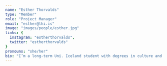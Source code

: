 ```yaml
---
name: "Esther Thorvalds"
type: "Member"
role: "Project Manager"
email: "esther@lhi.is"
image: "images/people/esther.jpg"
links: {
  instagram: "estherthorvalds",
  twitter: "estherthorvalds"
}
pronouns: "she/her"
bio: "I’m a long-term Uni. Iceland student with degrees in culture and communication, creative writing and comparative literature. I have been working in the music and culture industry for a decade; managing, planning and promoting all sorts of music projects, artists, festivals and conferences in Iceland as well as abroad. I'm passionate about connecting with and designing for all sorts of users and promoting equality and diversity."
---
```


